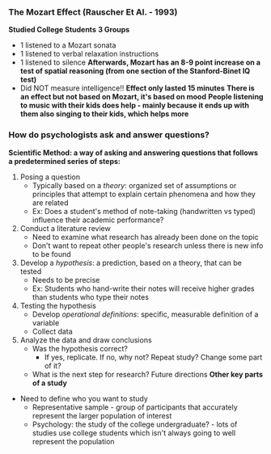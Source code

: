 ### The Mozart Effect (Rauscher Et Al. - 1993)
**Studied College Students**
**3 Groups**
- 1 listened to a Mozart sonata
- 1 listened to verbal relaxation instructions
- 1 listened to silence
**Afterwards, Mozart has an 8-9 point increase on a test of spatial reasoning (from one section of the Stanford-Binet IQ test)**
- Did NOT measure intelligence!!
**Effect only lasted 15 minutes**
**There is an effect but not based on Mozart, it's based on mood**
**People listening to music with their kids does help - mainly because it ends up with them also singing to their kids, which helps more**
### How do psychologists ask and answer questions?
**Scientific Method: a way of asking and answering questions that follows a predetermined series of steps:**
1. Posing a question
	- Typically based on a *theory*: organized set of assumptions or principles that attempt to explain certain phenomena and how they are related
	- Ex: Does a student's method of note-taking (handwritten vs typed) influence their academic performance?
2. Conduct a literature review
	- Need to examine what research has already been done on the topic
	- Don't want to repeat other people's research unless there is new info to be found
3. Develop a *hypothesis*: a prediction, based on a theory, that can be tested
	- Needs to be precise
	- Ex: Students who hand-write their notes will receive higher grades than students who type their notes
4. Testing the hypothesis
	- Develop *operational definitions*: specific, measurable definition of a variable
	- Collect data
5. Analyze the data and draw conclusions
	- Was the hypothesis correct?
		- If yes, replicate. If no, why not? Repeat study? Change some part of it?
	- What is the next step for research? Future directions
**Other key parts of a study**
- Need to define who you want to study
	- Representative sample - group of participants that accurately represent the larger population of interest
	- Psychology: the study of the college undergraduate? - lots of studies use college students which isn't always going to well represent the population
